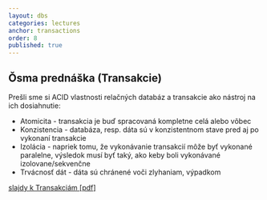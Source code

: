 ```yaml
---
layout: dbs
categories: lectures
anchor: transactions
order: 8
published: true
---
```

## Ǒsma prednáška (Transakcie)

Prešli sme si ACID vlastnosti relačných databáz a transakcie ako nástroj na ich dosiahnutie:

* Atomicita - transakcia je buď spracovaná kompletne celá alebo vôbec
* Konzistencia - databáza, resp. dáta sú v konzistentnom stave pred aj po vykonaní transakcie
* Izolácia - napriek tomu, že vykonávanie transakcií môže byť vykonané paralelne, výsledok musí byť taký, ako keby boli vykonávané izolovane/sekvenčne
* Trvácnosť dát - dáta sú chránené voči zlyhaniam, výpadkom

[slajdy k Transakciám [pdf]](/lectures/files/07_Transactions.pdf)
